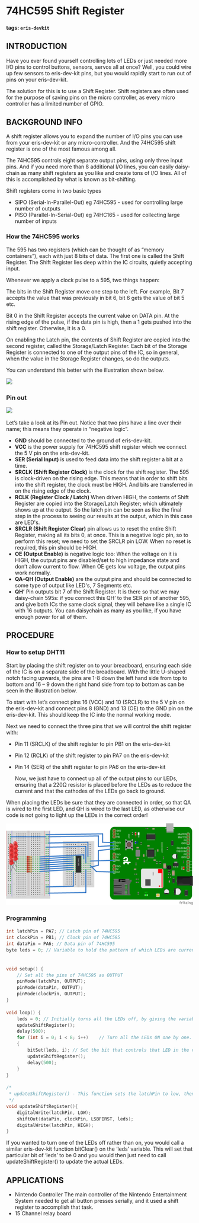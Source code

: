 # 74HC595 Shift Register

#### tags: `eris-devkit`

## INTRODUCTION

Have you ever found yourself controlling lots of LEDs or just needed more I/O pins to control buttons, sensors, servos all at once? Well, you could wire up few sensors to eris-dev-kit pins, but you would rapidly start to run out of pins on your eris-dev-kit.

The solution for this is to use a Shift Register. Shift registers are often used for the purpose of saving pins on the micro controller, as every micro controller has a limited number of GPIO.

## BACKGROUND INFO

A shift register allows you to expand the number of I/O pins you can use from your eris-dev-kit or any micro-controller. And the 74HC595 shift register is one of the most famous among all.

The 74HC595 controls eight separate output pins, using only three input pins. And if you need more than 8 additional I/O lines, you can easily daisy-chain as many shift registers as you like and create tons of I/O lines. All of this is accomplished by what is known as bit-shifting.

Shift registers come in two basic types

* SIPO \(Serial-In-Parallel-Out\) eg 74HC595 - used for controlling large number of outputs
* PISO \(Parallel-In-Serial-Out\) eg 74HC165 - used for collecting large number of inputs

### How the 74HC595 works

The 595 has two registers \(which can be thought of as “memory containers”\), each with just 8 bits of data. The first one is called the Shift Register. The Shift Register lies deep within the IC circuits, quietly accepting input.

Whenever we apply a clock pulse to a 595, two things happen:

The bits in the Shift Register move one step to the left. For example, Bit 7 accepts the value that was previously in bit 6, bit 6 gets the value of bit 5 etc.

Bit 0 in the Shift Register accepts the current value on DATA pin. At the rising edge of the pulse, if the data pin is high, then a 1 gets pushed into the shift register. Otherwise, it is a 0.

On enabling the Latch pin, the contents of Shift Register are copied into the second register, called the Storage/Latch Register. Each bit of the Storage Register is connected to one of the output pins of the IC, so in general, when the value in the Storage Register changes, so do the outputs.

You can understand this better with the illustration shown below. 

![](https://i.imgur.com/vswYJLR.png)

### Pin out

![](https://i.imgur.com/8YnBZUH.png)

Let’s take a look at its Pin out. Notice that two pins have a line over their name; this means they operate in “negative logic”.

* **GND** should be connected to the ground of eris-dev-kit.
* **VCC** is the power supply for 74HC595 shift register which we connect the 5 V pin on the eris-dev-kit.
* **SER \(Serial Input\)** is used to feed data into the shift register a bit at a time.
* **SRCLK \(Shift Register Clock\)** is the clock for the shift register. The 595 is clock-driven on the rising edge. This means that in order to shift bits into the shift register, the clock must be HIGH. And bits are transferred in on the rising edge of the clock.
* **RCLK \(Register Clock / Latch\)** When driven HIGH, the contents of Shift Register are copied into the Storage/Latch Register; which ultimately shows up at the output. So the latch pin can be seen as like the final step in the process to seeing our results at the output, which in this case are LED's.
* **SRCLR \(Shift Register Clear\)** pin allows us to reset the entire Shift Register, making all its bits 0, at once. This is a negative logic pin, so to perform this reset; we need to set the SRCLR pin LOW. When no reset is required, this pin should be HIGH.
* **OE \(Output Enable\)** is negative logic too: When the voltage on it is HIGH, the output pins are disabled/set to high impedance state and don’t allow current to flow. When OE gets low voltage, the output pins work normally.
* **QA–QH \(Output Enable\)** are the output pins and should be connected to some type of output like LED's, 7 Segments etc.
* **QH’** Pin outputs bit 7 of the Shift Register. It is there so that we may daisy-chain 595s: if you connect this QH’ to the SER pin of another 595, and give both ICs the same clock signal, they will behave like a single IC with 16 outputs. You can daisychain as many as you like, if you have enough power for all of them.

## PROCEDURE

### How to setup DHT11

Start by placing the shift register on to your breadboard, ensuring each side of the IC is on a separate side of the breadboard. With the little U-shaped notch facing upwards, the pins are 1-8 down the left hand side from top to bottom and 16 – 9 down the right hand side from top to bottom as can be seen in the illustration below.

To start with let’s connect pins 16 \(VCC\) and 10 \(SRCLR\) to the 5 V pin on the eris-dev-kit and connect pins 8 \(GND\) and 13 \(OE\) to the GND pin on the eris-dev-kit. This should keep the IC into the normal working mode.

Next we need to connect the three pins that we will control the shift register with:

* Pin 11 \(SRCLK\) of the shift register to pin PB1 on the eris-dev-kit
* Pin 12 \(RCLK\) of the shift register to pin PA7 on the eris-dev-kit
* Pin 14 \(SER\) of the shift register to pin PA6 on the eris-dev-kit

  Now, we just have to connect up all of the output pins to our LEDs, ensuring that a 220Ω resistor is placed before the LEDs as to reduce the current and that the cathodes of the LEDs go back to ground.

When placing the LEDs be sure that they are connected in order, so that QA is wired to the first LED, and QH is wired to the last LED, as otherwise our code is not going to light up the LEDs in the correct order!

![](../.gitbook/assets/shiftregister_bb.png)

### Programming

```cpp
int latchPin = PA7; // Latch pin of 74HC595 
int clockPin = PB1; // Clock pin of 74HC595 
int dataPin = PA6; // Data pin of 74HC595 
byte leds = 0; // Variable to hold the pattern of which LEDs are currently turned on or off


void setup() {
    // Set all the pins of 74HC595 as OUTPUT
    pinMode(latchPin, OUTPUT);
    pinMode(dataPin, OUTPUT);  
    pinMode(clockPin, OUTPUT);
}

void loop() {
    leds = 0; // Initially turns all the LEDs off, by giving the variable 'leds' the value 0
    updateShiftRegister();
    delay(500);
    for (int i = 0; i < 8; i++)    // Turn all the LEDs ON one by one.
    {
        bitSet(leds, i); // Set the bit that controls that LED in the variable 'leds'
        updateShiftRegister();
        delay(500);
    }
}

/*
 * updateShiftRegister() - This function sets the latchPin to low, then calls the eris-dev-kit function 'shiftOut' to shift out contents of variable 'leds' in the shift register before putting the 'latchPin' high again.
 */
void updateShiftRegister(){
    digitalWrite(latchPin, LOW);
    shiftOut(dataPin, clockPin, LSBFIRST, leds);
    digitalWrite(latchPin, HIGH);
}
```

If you wanted to turn one of the LEDs off rather than on, you would call a similar eris-dev-kit function bitClear\(\) on the ‘leds’ variable. This will set that particular bit of ‘leds’ to be 0 and you would then just need to call updateShiftRegister\(\) to update the actual LEDs.

## APPLICATIONS

* Nintendo Controller The main controller of the Nintendo Entertainment System needed to get all button presses serially, and it used a shift register to accomplish that task.
* 15 Channel relay board

